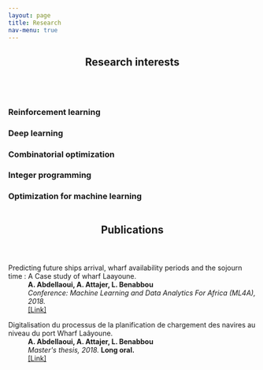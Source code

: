 ```yaml
---
layout: page
title: Research
nav-menu: true
---
```

<!-- Main -->
<div id="main" class="alt">

<!-- One -->
<section id="one">
	<div class="inner">
		<header class="major">
			<h1>Research interests</h1>
		</header>

<!-- Content -->
<div class="column">
	<div class="20u 10u$(small)">
		<h3>Reinforcement learning</h3>
	</div>
	<div class="20u$ 10u$(small)">
		<h3>Deep learning</h3>
	</div>
	<!-- Break -->
	<div class="20u 10u$(medium)">
		<h3> Combinatorial optimization </h3>
	</div>
	<div class="20u 10u$(medium)">
		<h3> Integer programming </h3>
	</div>
	<div class="20u$ 10u$(medium)">
		<h3>Optimization for machine learning</h3>
	</div>
</div>
		<header class="major">
			<h1>Publications</h1>
		</header>
	<dl>
		<dt> Predicting future ships arrival, wharf availability periods and the sojourn time : A Case study of wharf Laayoune.</dt>
		<dd><b>A. Abdellaoui, A. Attajer, L. Benabbou</b></dd>
		<dd><i>Conference: Machine Learning and Data Analytics For Africa (ML4A), 2018.</i></dd>
		<dd><a href="https://www.researchgate.net/publication/349214764_Predicting_future_ships_arrival_wharf_availability_periods_and_the_sojourn_time_A_Case_study_of_wharf_Laayoune">[Link]</a></dd>
	</dl> 
	<dl>
		<dt>Digitalisation du processus de la planification de chargement des navires au niveau du port Wharf Laâyoune.</dt>
		<dd><b>A. Abdellaoui, A. Attajer, L. Benabbou</b></dd>
		<dd><i> Master's thesis, 2018.</i> <strong>Long oral.</strong></dd>
		<dd><a href="https://www.researchgate.net/publication/349216689_Digitalisation_du_processus_de_la_planification_de_chargement_des_navires_au_niveau_du_port_Wharf_Laayoune">[Link]</a>
	</dl>
</div>
